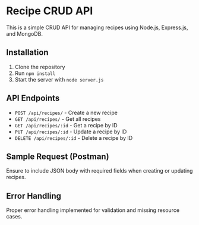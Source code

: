 # Recipe CRUD API

This is a simple CRUD API for managing recipes using Node.js, Express.js, and MongoDB.

## Installation
1. Clone the repository
2. Run `npm install`
3. Start the server with `node server.js`

## API Endpoints

- `POST /api/recipes/` - Create a new recipe
- `GET /api/recipes/` - Get all recipes
- `GET /api/recipes/:id` - Get a recipe by ID
- `PUT /api/recipes/:id` - Update a recipe by ID
- `DELETE /api/recipes/:id` - Delete a recipe by ID

## Sample Request (Postman)
Ensure to include JSON body with required fields when creating or updating recipes.

## Error Handling
Proper error handling implemented for validation and missing resource cases.